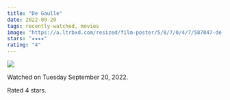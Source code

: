 ```yaml
---
title: "De Gaulle"
date: 2022-09-20
tags: recently-watched, movies
image: "https://a.ltrbxd.com/resized/film-poster/5/8/7/0/4/7/587047-de-gaulle-0-600-0-900-crop.jpg?v=38f2adf6d2"
stars: "★★★★"
rating: "4"
---
```


<div class="letterboxd-movie-data-content">
   <p><img src="https://a.ltrbxd.com/resized/film-poster/5/8/7/0/4/7/587047-de-gaulle-0-600-0-900-crop.jpg?v=38f2adf6d2"/></p> <p>Watched on Tuesday September 20, 2022.</p> 
  <p>Rated 4 stars.<p>
  <div class="float-clear"></div>
</div>